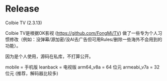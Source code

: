 # Release

Colbie TV (2.3.13)

Colbie TV是根据OK影视 (https://github.com/FongMi/TV) 做了一些专为个人习惯修改（例如：没弹幕/源加密/没AI去广告但可用Rules/删除一些海外不会用到的功能）。

因为是个人使用，源码在私库，不打算公开。

mobile = 手机版
leanback = 电视版
arm64_v8a = 64 位元
armeabi_v7a = 32 位元 (推荐，解码器比较多)
